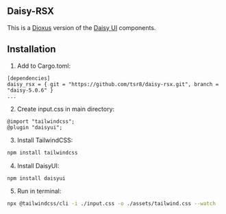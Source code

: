 ## Daisy-RSX

This is a [Dioxus](https://dioxuslabs.com/) version of the [Daisy UI](https://daisyui.com/) components.

## Installation
1. Add to Cargo.toml:

```
[dependencies]
daisy_rsx = { git = "https://github.com/tsr8/daisy-rsx.git", branch = "daisy-5.0.6" }
...
```

2. Create input.css in main directory:

```
@import "tailwindcss";
@plugin "daisyui";
```
3. Install TailwindCSS:

```sh
npm install tailwindcss
```

4. Install DaisyUI:

```sh
npm install daisyui

```

5. Run in terminal:

```sh
npx @tailwindcss/cli -i ./input.css -o ./assets/tailwind.css --watch
```
